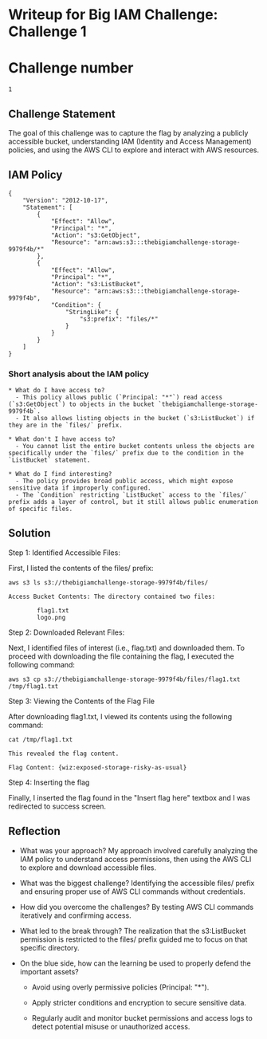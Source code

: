 # Writeup for Big IAM Challenge: Challenge 1

# Challenge number

    1

## Challenge Statement

The goal of this challenge was to capture the flag by analyzing a publicly accessible bucket, understanding IAM (Identity and Access Management) policies, and using the AWS CLI to explore and interact with AWS resources.

## IAM Policy

```
{
    "Version": "2012-10-17",
    "Statement": [
        {
            "Effect": "Allow",
            "Principal": "*",
            "Action": "s3:GetObject",
            "Resource": "arn:aws:s3:::thebigiamchallenge-storage-9979f4b/*"
        },
        {
            "Effect": "Allow",
            "Principal": "*",
            "Action": "s3:ListBucket",
            "Resource": "arn:aws:s3:::thebigiamchallenge-storage-9979f4b",
            "Condition": {
                "StringLike": {
                    "s3:prefix": "files/*"
                }
            }
        }
    ]
}
```

### Short analysis about the IAM policy

```
* What do I have access to?
  - This policy allows public (`Principal: "*"`) read access (`s3:GetObject`) to objects in the bucket `thebigiamchallenge-storage-9979f4b`.
  - It also allows listing objects in the bucket (`s3:ListBucket`) if they are in the `files/` prefix.

* What don't I have access to?
  - You cannot list the entire bucket contents unless the objects are specifically under the `files/` prefix due to the condition in the `ListBucket` statement.

* What do I find interesting?
  - The policy provides broad public access, which might expose sensitive data if improperly configured.
  - The `Condition` restricting `ListBucket` access to the `files/` prefix adds a layer of control, but it still allows public enumeration of specific files.
```

## Solution

Step 1: Identified Accessible Files:

First, I listed the contents of the files/ prefix:

    aws s3 ls s3://thebigiamchallenge-storage-9979f4b/files/

    Access Bucket Contents: The directory contained two files:

            flag1.txt
            logo.png

Step 2: Downloaded Relevant Files:

Next, I identified files of interest (i.e., flag.txt) and downloaded them. To proceed with downloading the file containing the flag, I executed the following command:

    aws s3 cp s3://thebigiamchallenge-storage-9979f4b/files/flag1.txt /tmp/flag1.txt

Step 3: Viewing the Contents of the Flag File

After downloading flag1.txt, I viewed its contents using the following command:

    cat /tmp/flag1.txt

    This revealed the flag content.

    Flag Content: {wiz:exposed-storage-risky-as-usual}

Step 4: Inserting the flag

Finally, I inserted the flag found in the "Insert flag here" textbox and I was redirected to success screen.

## Reflection

- What was your approach?
  My approach involved carefully analyzing the IAM policy to understand access permissions, then using the AWS CLI to explore and download accessible files.

- What was the biggest challenge?
  Identifying the accessible files/ prefix and ensuring proper use of AWS CLI commands without credentials.

- How did you overcome the challenges?
  By testing AWS CLI commands iteratively and confirming access.

- What led to the break through?
  The realization that the s3:ListBucket permission is restricted to the files/ prefix guided me to focus on that specific directory.

- On the blue side, how can the learning be used to properly defend the important assets?

  - Avoid using overly permissive policies (Principal: "\*").

  - Apply stricter conditions and encryption to secure sensitive data.

  - Regularly audit and monitor bucket permissions and access logs to detect potential misuse or unauthorized access.
